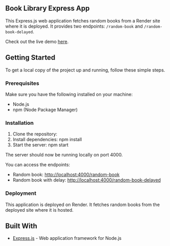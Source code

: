 ## Book Library Express App

This Express.js web application fetches random books from a Render site where it is deployed. It provides two endpoints: `/random-book` and `/random-book-delayed`.

Check out the live demo [here](https://book-app-demo.onrender.com/random-book).

## Getting Started

To get a local copy of the project up and running, follow these simple steps.

### Prerequisites

Make sure you have the following installed on your machine:

- Node.js
- npm (Node Package Manager)

### Installation

1. Clone the repository:
2. Install dependencies: npm install
3. Start the server: npm start

The server should now be running locally on port 4000.

You can access the endpoints:

- Random book: [http://localhost:4000/random-book](http://localhost:4000/random-book)
- Random book with delay: [http://localhost:4000/random-book-delayed]()

### Deployment

This application is deployed on Render. It fetches random books from the deployed site where it is hosted.

## Built With

- [Express.js](https://expressjs.com/) - Web application framework for Node.js

<pre><div class="dark bg-gray-950 rounded-md"><div class="flex items-center relative text-token-text-secondary bg-token-main-surface-secondary px-4 py-2 text-xs font-sans justify-between rounded-t-md"><br class="Apple-interchange-newline"/></div></div></pre>
